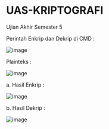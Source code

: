 # UAS-KRIPTOGRAFI
Ujian Akhir Semester 5

Perintah Enkrip dan Dekrip di CMD :

![image](https://user-images.githubusercontent.com/121510749/212318572-8e6266d5-3e85-47d8-9569-c03b293d7570.png)

Plainteks :

![image](https://user-images.githubusercontent.com/121510749/212317602-885951ff-3c69-40ea-879f-9bc48d4c2b3f.png)

a. Hasil Enkrip :

![image](https://user-images.githubusercontent.com/121510749/212317910-5acb4916-6bf6-454b-a859-c0cba541c68b.png)

b. Hasil Dekrip :

![image](https://user-images.githubusercontent.com/121510749/212318076-4e0932a5-d663-49bc-a4b5-4edfc2ae705b.png)
